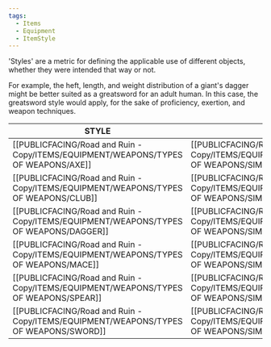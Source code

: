 ```yaml
---
tags:
  - Items
  - Equipment
  - ItemStyle
---
```

'Styles' are a metric for defining the applicable use of different objects, whether they were intended that way or not.

For example, the heft, length, and weight distribution of a giant's dagger might be better suited as a greatsword for an adult human. In this case, the greatsword style would apply, for the sake of proficiency, exertion, and weapon techniques.


| STYLE       | TYPE               | Description |
| ----------- | ------------------ | ----------- |
| [[PUBLICFACING/Road and Ruin - Copy/ITEMS/EQUIPMENT/WEAPONS/TYPES OF WEAPONS/AXE]]    | [[PUBLICFACING/Road and Ruin - Copy/ITEMS/EQUIPMENT/WEAPONS/TYPES OF WEAPONS/SIMPLE WEAPONS]] |             |
| [[PUBLICFACING/Road and Ruin - Copy/ITEMS/EQUIPMENT/WEAPONS/TYPES OF WEAPONS/CLUB]]   | [[PUBLICFACING/Road and Ruin - Copy/ITEMS/EQUIPMENT/WEAPONS/TYPES OF WEAPONS/SIMPLE WEAPONS]] |             |
| [[PUBLICFACING/Road and Ruin - Copy/ITEMS/EQUIPMENT/WEAPONS/TYPES OF WEAPONS/DAGGER]] | [[PUBLICFACING/Road and Ruin - Copy/ITEMS/EQUIPMENT/WEAPONS/TYPES OF WEAPONS/SIMPLE WEAPONS]] |             |
| [[PUBLICFACING/Road and Ruin - Copy/ITEMS/EQUIPMENT/WEAPONS/TYPES OF WEAPONS/MACE]]   | [[PUBLICFACING/Road and Ruin - Copy/ITEMS/EQUIPMENT/WEAPONS/TYPES OF WEAPONS/SIMPLE WEAPONS]] |             |
| [[PUBLICFACING/Road and Ruin - Copy/ITEMS/EQUIPMENT/WEAPONS/TYPES OF WEAPONS/SPEAR]]  | [[PUBLICFACING/Road and Ruin - Copy/ITEMS/EQUIPMENT/WEAPONS/TYPES OF WEAPONS/SIMPLE WEAPONS]] |             |
| [[PUBLICFACING/Road and Ruin - Copy/ITEMS/EQUIPMENT/WEAPONS/TYPES OF WEAPONS/SWORD]]  | [[PUBLICFACING/Road and Ruin - Copy/ITEMS/EQUIPMENT/WEAPONS/TYPES OF WEAPONS/SIMPLE WEAPONS]] |             |

